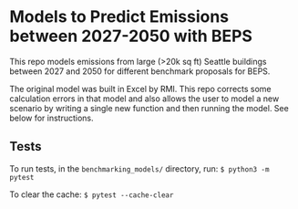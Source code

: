 # Models to Predict Emissions between 2027-2050 with BEPS

This repo models emissions from large (>20k sq ft) Seattle buildings between 2027 and 2050 for different benchmark proposals for BEPS.

The original model was built in Excel by RMI. This repo corrects some calculation errors in that model and also allows the user to model a new scenario by writing a single new function and then running the model. See below for instructions.

## Tests

To run tests, in the `benchmarking_models/` directory, run:
`$ python3 -m pytest`

To clear the cache:
`$ pytest --cache-clear`
